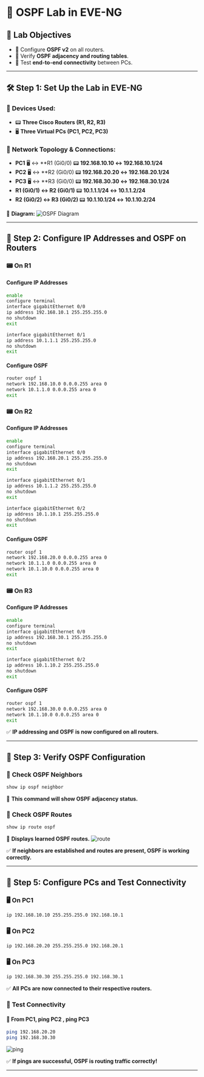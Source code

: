 # 🚀 OSPF Lab in EVE-NG

## 🎯 **Lab Objectives**
- 🔧 Configure **OSPF v2** on all routers.
- 🔄 Verify **OSPF adjacency and routing tables**.
- 📶 Test **end-to-end connectivity** between PCs.

---

## 🛠 **Step 1: Set Up the Lab in EVE-NG**

### 📌 **Devices Used:**
- 📟 **Three Cisco Routers (R1, R2, R3)**
- 🖥 **Three Virtual PCs (PC1, PC2, PC3)**

### 🔌 **Network Topology & Connections:**
- **PC1** 🖥 ↔ **R1 (Gi0/0) 📟 **192.168.10.10 ↔ 192.168.10.1/24**
- **PC2** 🖥 ↔ **R2 (Gi0/0) 📟 **192.168.20.20 ↔ 192.168.20.1/24**
- **PC3** 🖥 ↔ **R3 (Gi0/0) 📟 **192.168.30.30 ↔ 192.168.30.1/24**
- **R1 (Gi0/1) ↔ R2 (Gi0/1)** 📟 **10.1.1.1/24 ↔ 10.1.1.2/24**
- **R2 (Gi0/2) ↔ R3 (Gi0/2)** 📟 **10.1.10.1/24 ↔ 10.1.10.2/24**

📌 **Diagram:**
![OSPF Diagram](imgs/diagram.png)

---

## 🔹 **Step 2: Configure IP Addresses and OSPF on Routers**

### 📟 **On R1**

#### Configure IP Addresses

```bash
enable
configure terminal
interface gigabitEthernet 0/0
ip address 192.168.10.1 255.255.255.0
no shutdown
exit

interface gigabitEthernet 0/1
ip address 10.1.1.1 255.255.255.0
no shutdown
exit
```

#### Configure OSPF

```bash
router ospf 1
network 192.168.10.0 0.0.0.255 area 0
network 10.1.1.0 0.0.0.255 area 0
exit
```

### 📟 **On R2**

#### Configure IP Addresses

```bash
enable
configure terminal
interface gigabitEthernet 0/0
ip address 192.168.20.1 255.255.255.0
no shutdown
exit

interface gigabitEthernet 0/1
ip address 10.1.1.2 255.255.255.0
no shutdown
exit

interface gigabitEthernet 0/2
ip address 10.1.10.1 255.255.255.0
no shutdown
exit
```

#### Configure OSPF

```bash
router ospf 1
network 192.168.20.0 0.0.0.255 area 0
network 10.1.1.0 0.0.0.255 area 0
network 10.1.10.0 0.0.0.255 area 0
exit
```

### 📟 **On R3**

#### Configure IP Addresses

```bash
enable
configure terminal
interface gigabitEthernet 0/0
ip address 192.168.30.1 255.255.255.0
no shutdown
exit

interface gigabitEthernet 0/2
ip address 10.1.10.2 255.255.255.0
no shutdown
exit
```

#### Configure OSPF

```bash
router ospf 1
network 192.168.30.0 0.0.0.255 area 0
network 10.1.10.0 0.0.0.255 area 0
exit
```

✅ **IP addressing and OSPF is now configured on all routers.**

---

## 🔹 **Step 3: Verify OSPF Configuration**

### 📜 **Check OSPF Neighbors**
```bash
show ip ospf neighbor
```
📌 **This command will show OSPF adjacency status.**

### 📜 **Check OSPF Routes**
```bash
show ip route ospf
```
📌 **Displays learned OSPF routes.**
![route](imgs/route.png)

✅ **If neighbors are established and routes are present, OSPF is working correctly.**

---

## 🔹 **Step 5: Configure PCs and Test Connectivity**

### 🖥 **On PC1**
```bash
ip 192.168.10.10 255.255.255.0 192.168.10.1
```

### 🖥 **On PC2**
```bash
ip 192.168.20.20 255.255.255.0 192.168.20.1
```

### 🖥 **On PC3**
```bash
ip 192.168.30.30 255.255.255.0 192.168.30.1
```

✅ **All PCs are now connected to their respective routers.**

### 🔄 **Test Connectivity**

#### 📡 **From PC1, ping PC2 , ping PC3**
```bash
ping 192.168.20.20
ping 192.168.30.30
```
![ping](imgs/ping.png)

✅ **If pings are successful, OSPF is routing traffic correctly!**

---
